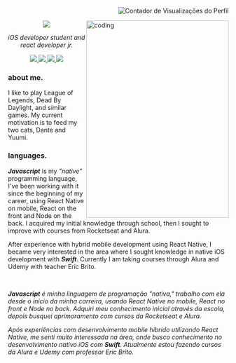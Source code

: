 <p align="right">
 <img src="https://komarev.com/ghpvc/?username=naliferreira&color=C5472E" alt="Contador de Visualizações do Perfil">
</p>

<img
  alt="coding"
  align="right"
  width="325em"
  height="450em"
  src="https://c.tenor.com/AlUkiGkR2j8AAAAM/new-game-ahagon-umiko-programming.gif"
/>

<p align="center"><img src="https://readme-typing-svg.herokuapp.com/?lines=Hi,+dear!;I'm+Lívia+✨;Nice+to+meet+u.&color=%23ADBBC8&size=30&font=firacode&center=true">
</p>

<p align="center"><i> iOS developer student and react developer jr. </i></p>
<div align="center">
 <a href="mailto:analiviadesouza.contato@gmail.com">
  <img src="https://img.shields.io/badge/email-%2322272D?style=for-the-badge&logo=gmail">
 </a>
 
 <a href="https://www.linkedin.com/in/naliferreira/">
  <img src="https://img.shields.io/badge/linkedin-%2322272D?style=for-the-badge&logo=linkedin">
 </a>
 
 <a href="https://api.whatsapp.com/send?phone=553597569021&text=Ol%C3%A1%2C%20L%C3%ADvia!%20Tudo%20bem%3F">
  <img src="https://img.shields.io/badge/whatsapp-%2322272D?style=for-the-badge&logo=whatsapp">
 </a>

 <a href="https://www.instagram.com/ferrnali/">
  <img src="https://img.shields.io/badge/@ferrnali-%2322272D?style=for-the-badge&logo=instagram">
 </a>
</div>

<h3> about me. </h3>
<p> I like to play League of Legends, Dead By Daylight, and similar games. My current motivation is to feed my two cats, Dante and Yuumi. </p>

 
<h3> languages. </h3>
<p><i><strong>
 Javascript</strong></i> is my <em>"native"</em> programming language, I've been working with it since the beginning of my career, using React Native on mobile, React on the front and Node on the back. I acquired my initial knowledge through school, then I sought to improve with courses from Rocketseat and Alura.
</p>
<p>
 After experience with hybrid mobile development using React Native, I became very interested in the area where I sought knowledge in native iOS development with <i><strong>Swift</strong></i>. Currently I am taking courses through Alura and Udemy with teacher Eric Brito.
</p>

<br>

<p><i><strong>
 Javascript</strong> é minha linguagem de programação <em>"nativa,"</em> trabalho com ela desde o início da minha carreira, usando React Native no mobile, React no front e Node no back. Adquiri meu conhecimento inicial através da escola, depois busquei aprimoramento com cursos da Rocketseat e Alura.
</i> </p>
<p><i>
 Após experiências com desenvolvimento mobile híbrido utilizando React Native, me senti muito interessada na área, onde busco conhecimento no desenvolvimento nativo iOS com <strong>Swift</strong>. Atualmente estou fazendo cursos da Alura e Udemy com professor Eric Brito.
</i></p>
